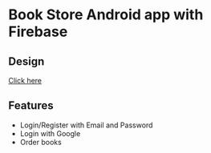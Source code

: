 # Book Store Android app with Firebase

## Design

[Click here](https://www.figma.com/file/Kh0Ymn1gmcIiUeWPMbJaUc/DHKTPM15CTT_Nhom10_Toan_Nhat?node-id=0%3A1)

## Features

- Login/Register with Email and Password
- Login with Google
- Order books

